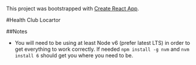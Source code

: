 This project was bootstrapped with [Create React App](https://github.com/facebookincubator/create-react-app).

#Health Club Locartor


##Notes
- You will need to be using at least Node v6 (prefer latest LTS) in order to get everything to work correctly. If needed `npm install -g nvm` and `nvm install 6` should get you where you need to be.